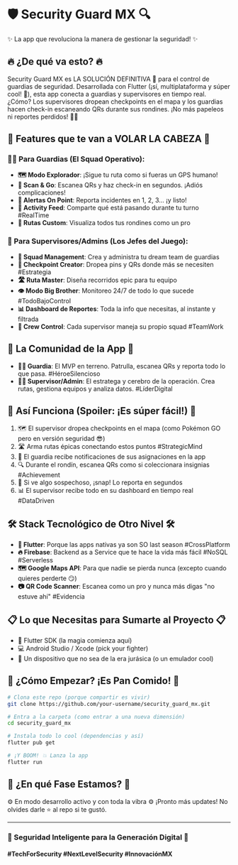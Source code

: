 # 🛡️ Security Guard MX 🔍

✨ La app que revoluciona la manera de gestionar la seguridad! ✨

## 🔥 ¿De qué va esto? 🔥

Security Guard MX es LA SOLUCIÓN DEFINITIVA 💯 para el control de guardias de seguridad. Desarrollada con Flutter (¡sí, multiplataforma y súper cool! 🚀), esta app conecta a guardias y supervisores en tiempo real. ¿Cómo? Los supervisores dropean checkpoints en el mapa y los guardias hacen check-in escaneando QRs durante sus rondines. ¡No más papeleos ni reportes perdidos! 📱✨

## 💫 Features que te van a VOLAR LA CABEZA 💫

### 👮‍♂️ Para Guardias (El Squad Operativo):

- **🗺️ Modo Explorador**: ¡Sigue tu ruta como si fueras un GPS humano!
- **📱 Scan & Go**: Escanea QRs y haz check-in en segundos. ¡Adiós complicaciones!
- **🚨 Alertas On Point**: Reporta incidentes en 1, 2, 3... ¡y listo!
- **📝 Activity Feed**: Comparte qué está pasando durante tu turno #RealTime
- **🧭 Rutas Custom**: Visualiza todos tus rondines como un pro

### 👑 Para Supervisores/Admins (Los Jefes del Juego):

- **👥 Squad Management**: Crea y administra tu dream team de guardias
- **📍 Checkpoint Creator**: Dropea pins y QRs donde más se necesiten #Estrategia
- **🛣️ Ruta Master**: Diseña recorridos epic para tu equipo
- **👁️ Modo Big Brother**: Monitoreo 24/7 de todo lo que sucede #TodoBajoControl
- **📊 Dashboard de Reportes**: Toda la info que necesitas, al instante y filtrada
- **👥 Crew Control**: Cada supervisor maneja su propio squad #TeamWork

## 👥 La Comunidad de la App 👥

- **👮‍♂️ Guardia**: El MVP en terreno. Patrulla, escanea QRs y reporta todo lo que pasa. #HéroeSilencioso
- **🕵️‍♀️ Supervisor/Admin**: El estratega y cerebro de la operación. Crea rutas, gestiona equipos y analiza datos. #LíderDigital

## 🔄 Así Funciona (Spoiler: ¡Es súper fácil!) 🔄

1. 🗺️ El supervisor dropea checkpoints en el mapa (como Pokémon GO pero en versión seguridad 😎)
2. 🛣️ Arma rutas épicas conectando estos puntos #StrategicMind
3. 📱 El guardia recibe notificaciones de sus asignaciones en la app
4. 🔍 Durante el rondín, escanea QRs como si coleccionara insignias #Achievement
5. 📸 Si ve algo sospechoso, ¡snap! Lo reporta en segundos
6. 📊 El supervisor recibe todo en su dashboard en tiempo real #DataDriven

## 🛠️ Stack Tecnológico de Otro Nivel 🛠️

- **💙 Flutter**: Porque las apps nativas ya son SO last season #CrossPlatform
- **🔥 Firebase**: Backend as a Service que te hace la vida más fácil #NoSQL #Serverless
- **🗺️ Google Maps API**: Para que nadie se pierda nunca (excepto cuando quieres perderte 😏)
- **📷 QR Code Scanner**: Escanea como un pro y nunca más digas "no estuve ahí" #Evidencia

## 📋 Lo que Necesitas para Sumarte al Proyecto 📋

- 📱 Flutter SDK (la magia comienza aquí)
- 💻 Android Studio / Xcode (pick your fighter)
- 📲 Un dispositivo que no sea de la era jurásica (o un emulador cool)

## 🚀 ¿Cómo Empezar? ¡Es Pan Comido! 🚀

```bash
# Clona este repo (porque compartir es vivir)
git clone https://github.com/your-username/security_guard_mx.git

# Entra a la carpeta (como entrar a una nueva dimensión)
cd security_guard_mx

# Instala todo lo cool (dependencias y así)
flutter pub get

# ¡Y BOOM! 💥 Lanza la app
flutter run
```

## 🔮 ¿En qué Fase Estamos? 🔮

⚙️ En modo desarrollo activo y con toda la vibra ⚙️
¡Pronto más updates! No olvides darle ⭐ al repo si te gustó.

---

### 📱 Seguridad Inteligente para la Generación Digital 📱
#### #TechForSecurity #NextLevelSecurity #InnovaciónMX
